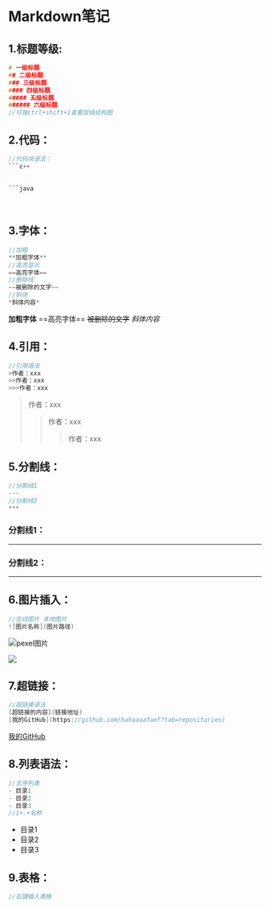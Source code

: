 # Markdown笔记

## 1.标题等级:

```c++
# 一级标题
## 二级标题
### 三级标题
#### 四级标题
##### 五级标题
###### 六级标题
//可按ctrl+shift+1查看层级结构图
```

## 2.代码：

```c++
//代码块语法：
```c++
    
    
```java
    
    
```

## 3.字体：

```c++
//加粗
**加粗字体**
//高亮显示
==高亮字体==
//删除线
~~被删除的文字~~
//斜体
*斜体内容*
```

**加粗字体**
==高亮字体==
~~被删除的文字~~
*斜体内容*

## 4.引用：

```c++
//引用语法
>作者：xxx
>>作者：xxx
>>>作者：xxx
```

>作者：xxx
>>作者：xxx
>>>作者：xxx

## 5.分割线：

```c++
//分割线1
---
//分割线2
***
```

### 分割线1：

---

### 分割线2：

***

## 6.图片插入：

```c++
//在线图片 本地图片
![图片名称](图片路径)
```

![pexel图片](https://images.pexels.com/photos/15316227/pexels-photo-15316227.jpeg?auto=compress&cs=tinysrgb&w=600&lazy=load)

![](images/1.jpg)

## 7.超链接：

```c++
//超链接语法
[超链接的内容](链接地址)
[我的GitHub](https://github.com/hahaaaafaef?tab=repositories)
```

[我的GitHub](https://github.com/hahaaaafaef?tab=repositories)

## 8.列表语法：

```c++
//无序列表
- 目录1
- 目录2
- 目录3
//1+.+名称
```

- 目录1
- 目录2
- 目录3

## 9.表格：

```c++
//右键插入表格
```

